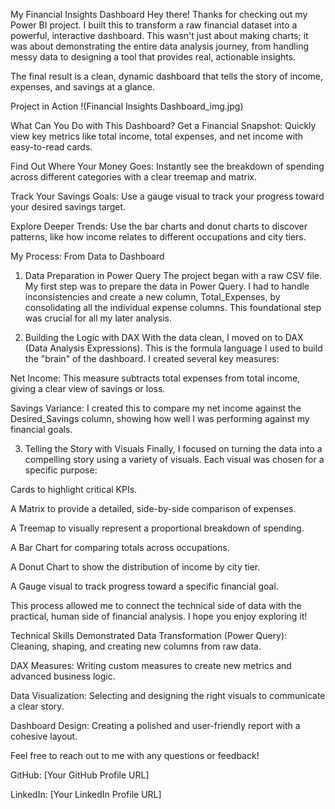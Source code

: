 My Financial Insights Dashboard 
Hey there! Thanks for checking out my Power BI project. I built this to transform a raw financial dataset into a powerful, interactive dashboard. This wasn't just about making charts; it was about demonstrating the entire data analysis journey, from handling messy data to designing a tool that provides real, actionable insights.

The final result is a clean, dynamic dashboard that tells the story of income, expenses, and savings at a glance.

Project in Action
!(Financial Insights Dashboard_img.jpg)

What Can You Do with This Dashboard?
Get a Financial Snapshot: Quickly view key metrics like total income, total expenses, and net income with easy-to-read cards.

Find Out Where Your Money Goes: Instantly see the breakdown of spending across different categories with a clear treemap and matrix.

Track Your Savings Goals: Use a gauge visual to track your progress toward your desired savings target.

Explore Deeper Trends: Use the bar charts and donut charts to discover patterns, like how income relates to different occupations and city tiers.

My Process: From Data to Dashboard
1. Data Preparation in Power Query
The project began with a raw CSV file. My first step was to prepare the data in Power Query. I had to handle inconsistencies and create a new column, Total_Expenses, by consolidating all the individual expense columns. This foundational step was crucial for all my later analysis.

2. Building the Logic with DAX
With the data clean, I moved on to DAX (Data Analysis Expressions). This is the formula language I used to build the "brain" of the dashboard. I created several key measures:

Net Income: This measure subtracts total expenses from total income, giving a clear view of savings or loss.

Savings Variance: I created this to compare my net income against the Desired_Savings column, showing how well I was performing against my financial goals.

3. Telling the Story with Visuals
Finally, I focused on turning the data into a compelling story using a variety of visuals. Each visual was chosen for a specific purpose:

Cards to highlight critical KPIs.

A Matrix to provide a detailed, side-by-side comparison of expenses.

A Treemap to visually represent a proportional breakdown of spending.

A Bar Chart for comparing totals across occupations.

A Donut Chart to show the distribution of income by city tier.

A Gauge visual to track progress toward a specific financial goal.

This process allowed me to connect the technical side of data with the practical, human side of financial analysis. I hope you enjoy exploring it!

Technical Skills Demonstrated
Data Transformation (Power Query): Cleaning, shaping, and creating new columns from raw data.

DAX Measures: Writing custom measures to create new metrics and advanced business logic.

Data Visualization: Selecting and designing the right visuals to communicate a clear story.

Dashboard Design: Creating a polished and user-friendly report with a cohesive layout.

Feel free to reach out to me with any questions or feedback!

GitHub: [Your GitHub Profile URL]

LinkedIn: [Your LinkedIn Profile URL]
